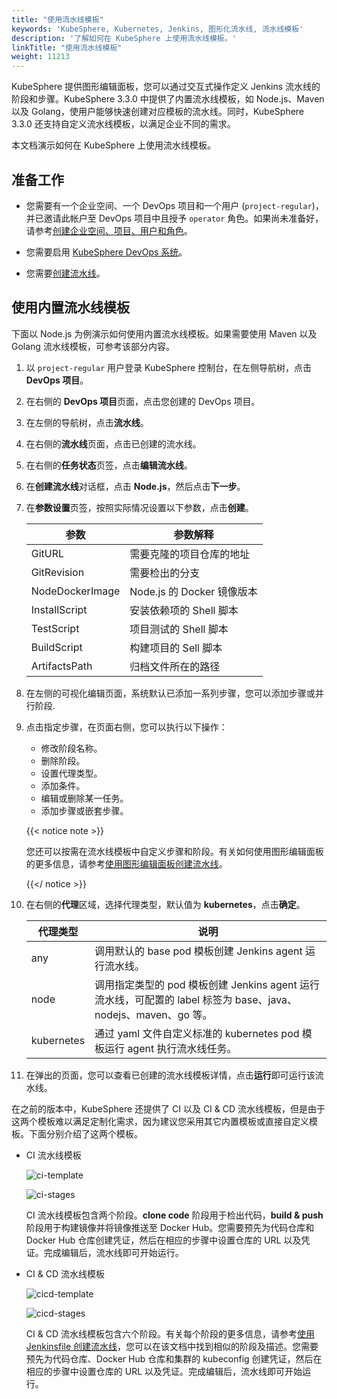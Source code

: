 ```yaml
---
title: "使用流水线模板"
keywords: 'KubeSphere, Kubernetes, Jenkins, 图形化流水线, 流水线模板'
description: '了解如何在 KubeSphere 上使用流水线模板。'
linkTitle: "使用流水线模板"
weight: 11213
---
```


KubeSphere 提供图形编辑面板，您可以通过交互式操作定义 Jenkins 流水线的阶段和步骤。KubeSphere 3.3.0 中提供了内置流水线模板，如 Node.js、Maven 以及 Golang，使用户能够快速创建对应模板的流水线。同时，KubeSphere 3.3.0 还支持自定义流水线模板，以满足企业不同的需求。

本文档演示如何在 KubeSphere 上使用流水线模板。

## 准备工作

- 您需要有一个企业空间、一个 DevOps 项目和一个用户 (`project-regular`)，并已邀请此帐户至 DevOps 项目中且授予 `operator` 角色。如果尚未准备好，请参考[创建企业空间、项目、用户和角色](../../../../quick-start/create-workspace-and-project/)。

- 您需要启用 [KubeSphere DevOps 系统](../../../../pluggable-components/devops/)。

- 您需要[创建流水线](../../../how-to-use/pipelines/create-a-pipeline-using-graphical-editing-panel/)。

## 使用内置流水线模板

下面以 Node.js 为例演示如何使用内置流水线模板。如果需要使用 Maven 以及 Golang 流水线模板，可参考该部分内容。

1. 以 `project-regular` 用户登录 KubeSphere 控制台，在左侧导航树，点击 **DevOps 项目**。

2. 在右侧的 **DevOps 项目**页面，点击您创建的 DevOps 项目。

3. 在左侧的导航树，点击**流水线**。

4. 在右侧的**流水线**页面，点击已创建的流水线。

5. 在右侧的**任务状态**页签，点击**编辑流水线**。


6. 在**创建流水线**对话框，点击 **Node.js**，然后点击**下一步**。

7. 在**参数设置**页签，按照实际情况设置以下参数，点击**创建**。
   
   | 参数  | 参数解释 |
   | ----------- | ------------------------- |
   | GitURL     | 需要克隆的项目仓库的地址                  |
   | GitRevision | 需要检出的分支                  |
   | NodeDockerImage  | Node.js 的 Docker 镜像版本  |
   | InstallScript     | 安装依赖项的 Shell 脚本  |
   | TestScript     | 项目测试的 Shell 脚本  |
   | BuildScript     | 构建项目的 Sell 脚本  |
   | ArtifactsPath     | 归档文件所在的路径  |

8. 在左侧的可视化编辑页面，系统默认已添加一系列步骤，您可以添加步骤或并行阶段.

9. 点击指定步骤，在页面右侧，您可以执行以下操作：
   - 修改阶段名称。
   - 删除阶段。
   - 设置代理类型。
   - 添加条件。
   - 编辑或删除某一任务。
   - 添加步骤或嵌套步骤。

   {{< notice note >}}

   您还可以按需在流水线模板中自定义步骤和阶段。有关如何使用图形编辑面板的更多信息，请参考[使用图形编辑面板创建流水线](../create-a-pipeline-using-graphical-editing-panel/)。

   {{</ notice >}}

10. 在右侧的**代理**区域，选择代理类型，默认值为 **kubernetes**，点击**确定**。

    | 代理类型  | 说明 |
    | ----------- | ------------------------- |
    | any     | 调用默认的 base pod 模板创建 Jenkins agent 运行流水线。                  |
    | node | 调用指定类型的 pod 模板创建 Jenkins agent 运行流水线，可配置的 label 标签为 base、java、nodejs、maven、go 等。                  |
    | kubernetes  | 通过 yaml 文件自定义标准的 kubernetes pod 模板运行 agent 执行流水线任务。  |

11. 在弹出的页面，您可以查看已创建的流水线模板详情，点击**运行**即可运行该流水线。

在之前的版本中，KubeSphere 还提供了 CI 以及 CI & CD 流水线模板，但是由于这两个模板难以满足定制化需求，因为建议您采用其它内置模板或直接自定义模板。下面分别介绍了这两个模板。

- CI 流水线模板

   ![ci-template](/images/docs/zh-cn/devops-user-guide/use-devops/use-pipeline-templates/ci-template.png)

   ![ci-stages](/images/docs/zh-cn/devops-user-guide/use-devops/use-pipeline-templates/ci-stages.png)

   CI 流水线模板包含两个阶段。**clone code** 阶段用于检出代码，**build & push** 阶段用于构建镜像并将镜像推送至 Docker Hub。您需要预先为代码仓库和 Docker Hub 仓库创建凭证，然后在相应的步骤中设置仓库的 URL 以及凭证。完成编辑后，流水线即可开始运行。

- CI & CD 流水线模板

   ![cicd-template](/images/docs/zh-cn/devops-user-guide/use-devops/use-pipeline-templates/cicd-template.png)

   ![cicd-stages](/images/docs/zh-cn/devops-user-guide/use-devops/use-pipeline-templates/cicd-stages.png)

   CI & CD 流水线模板包含六个阶段。有关每个阶段的更多信息，请参考[使用 Jenkinsfile 创建流水线](../create-a-pipeline-using-jenkinsfile/#流水线概述)，您可以在该文档中找到相似的阶段及描述。您需要预先为代码仓库、Docker Hub 仓库和集群的 kubeconfig 创建凭证，然后在相应的步骤中设置仓库的 URL 以及凭证。完成编辑后，流水线即可开始运行。
